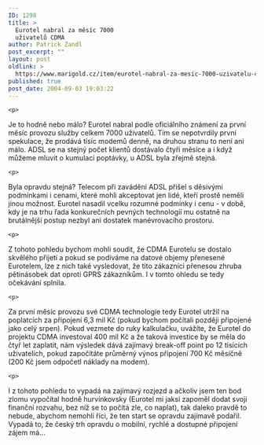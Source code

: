 ```yaml
---
ID: 1298
title: >
  Eurotel nabral za měsíc 7000
  uživatelů CDMA
author: Patrick Zandl
post_excerpt: ""
layout: post
oldlink: >
  https://www.marigold.cz/item/eurotel-nabral-za-mesic-7000-uzivatelu-cdma
published: true
post_date: 2004-09-03 19:03:22
---
```

	<p>
Je to hodně nebo málo? Eurotel nabral podle oficiálního známení za první měsíc provozu služby celkem 7000 uživatelů. Tím se nepotvrdily první spekulace, že prodává tisíc modemů denně, na druhou stranu to není ani málo. ADSL se na stejný počet klientů dostávalo čtyři měsíce a i když můžeme mluvit o kumulaci poptávky, u ADSL byla zřejmě stejná. </p>

	<p>
Byla opravdu stejná? Telecom při zavádění ADSL přišel s děsivými podmínkami i cenami, které mohli akceptovat jen lidé, kteří prostě neměli jinou možnost. Eurotel nasadil vcelku rozumné podmínky i cenu - v době, kdy je na trhu řada konkurečních pevných technologií mu ostatně na brutálnější postup nezbyl ani dostatek manévrovacího prostoru. </p>

	<p>
Z tohoto pohledu bychom mohli soudit, že CDMA Eurotelu se dostalo skvělého přijetí a pokud se podíváme na datové objemy přenesené Eurotelem, lze z nich také vysledovat, že tito zákazníci přenesou zhruba pětinásobek dat oproti GPRS zákazníkům. I v tomto ohledu se tedy očekávání splnila.</p>

	<p>
Za první měsíc provozu své CDMA technologie tedy Eurotel utržil na poplatcích za připojení 6,3 mil Kč (pokud bychom počítali později připojené jako celý srpen). Pokud vezmete do ruky kalkulačku, uvážíte, že Eurotel do projektu CDMA investoval 400 mil Kč a že taková investice by se měla do čtyř let zaplatit, nám výsledek dává zajímavý break-off point po 12 tisících uživatelích, pokud započítáte průměrný výnos připojení 700 Kč měsíčně (200 Kč jsem odpočetl náklady na modem). </p>

	<p>
I z tohoto pohledu to vypadá na zajímavý rozjezd a ačkoliv jsem ten bod zlomu vypočítal hodně hurvínkovsky (Eurotel mi jaksi zapoměl dodat svoji finanční rozvahu, bez níž se to počítá zle, co naplat), tak daleko pravdě to nebude, abychom nemohli říci, že ten start se opravdu zajímavě podařil. Vypadá to, že český trh opravdu o mobilní, rychlé a dostupné připojení zájem má&#8230;
</p>
